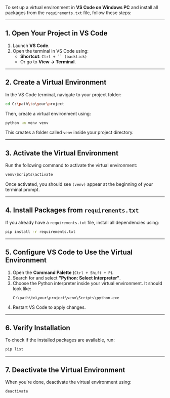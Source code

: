 To set up a virtual environment in **VS Code on Windows PC** and install all packages from the `requirements.txt` file, follow these steps:

---

## **1. Open Your Project in VS Code**
1. Launch **VS Code**.
2. Open the terminal in VS Code using:
   - **Shortcut**: `Ctrl + `` (backtick)`
   - Or go to **View → Terminal**.

---

## **2. Create a Virtual Environment**
In the VS Code terminal, navigate to your project folder:
```bash
cd C:\path\to\your\project
```
Then, create a virtual environment using:
```bash
python -m venv venv
```
This creates a folder called `venv` inside your project directory.

---

## **3. Activate the Virtual Environment**
Run the following command to activate the virtual environment:
```bash
venv\Scripts\activate
```
Once activated, you should see `(venv)` appear at the beginning of your terminal prompt.

---

## **4. Install Packages from `requirements.txt`**
If you already have a `requirements.txt` file, install all dependencies using:
```bash
pip install -r requirements.txt
```

---

## **5. Configure VS Code to Use the Virtual Environment**
1. Open the **Command Palette** (`Ctrl + Shift + P`).
2. Search for and select **"Python: Select Interpreter"**.
3. Choose the Python interpreter inside your virtual environment. It should look like:
   ```
   C:\path\to\your\project\venv\Scripts\python.exe
   ```
4. Restart VS Code to apply changes.

---

## **6. Verify Installation**
To check if the installed packages are available, run:
```bash
pip list
```

---

## **7. Deactivate the Virtual Environment**
When you're done, deactivate the virtual environment using:
```bash
deactivate
``` 
